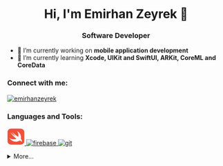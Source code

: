 <h1 align="center">Hi, I'm Emirhan Zeyrek 👋</h1>
<h3 align="center">Software Developer</h3>

- 🔭 I’m currently working on **mobile application development**
- 🌱 I’m currently learning **Xcode, UIKit and SwiftUI, ARKit, CoreML and CoreData**

<h3 align="left">Connect with me:</h3>
<p align="left">
<a href="https://www.linkedin.com/in/emirhanzeyrek" target="blank"><img align="center" src="https://raw.githubusercontent.com/rahuldkjain/github-profile-readme-generator/master/src/images/icons/Social/linked-in-alt.svg" alt="emirhanzeyrek" height="30" width="40" /></a>
</p>

<h3 align="left">Languages and Tools:</h3>
<p align="left"> <a href="https://developer.apple.com/swift/" target="_blank" rel="noreferrer"> <img src="https://raw.githubusercontent.com/devicons/devicon/master/icons/swift/swift-original.svg" alt="swift" width="40" height="40"/> </a> <a href="https://firebase.google.com/" target="_blank" rel="noreferrer"> <img src="https://www.vectorlogo.zone/logos/firebase/firebase-icon.svg" alt="firebase" width="40" height="40"/> </a> <a href="https://git-scm.com/" target="_blank" rel="noreferrer"> <img src="https://www.vectorlogo.zone/logos/git-scm/git-scm-icon.svg" alt="git" width="40" height="40"/> </a> </p>

<details>
  <summary>More...</summary>
  <img src="https://github-readme-stats.vercel.app/api?username=emirhanzeyrekk&show_icons=trues&theme=slateorange"/>
</details>
